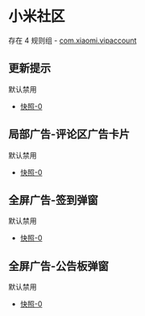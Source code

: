 # 小米社区

存在 4 规则组 - [com.xiaomi.vipaccount](/src/apps/com.xiaomi.vipaccount.ts)

## 更新提示

默认禁用

- [快照-0](https://i.gkd.li/i/12642466)

## 局部广告-评论区广告卡片

默认禁用

- [快照-0](https://i.gkd.li/i/12642459)

## 全屏广告-签到弹窗

默认禁用

- [快照-0](https://i.gkd.li/i/13328271)

## 全屏广告-公告板弹窗

默认禁用

- [快照-0](https://i.gkd.li/i/13400617)
